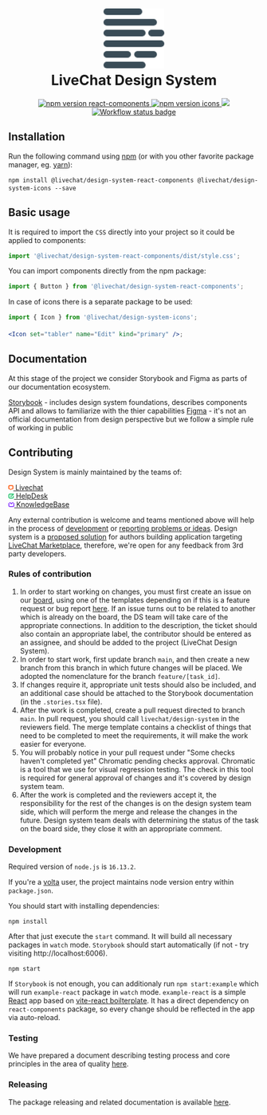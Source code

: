 <h1 align="center">
  <img src="./docs/assets/logo.png" alt="livechat design-system logo" /><br />
  LiveChat Design System
</h1>

<p align="center">
  <a href="https://www.npmjs.com/@livechat/design-system-react-components">
    <img alt="npm version react-components" src="https://img.shields.io/npm/v/@livechat/design-system-react-components.svg?label=react-components">
  </a>
  <a href="https://www.npmjs.com/@livechat/design-system-icons">
    <img alt="npm version icons" src="https://img.shields.io/npm/v/@livechat/design-system-icons.svg?label=icons">
  </a>
  <a href="https://design.livechat.com/">
    <img src="https://img.shields.io/static/v1?label=documentation&message=storybook&color=ff4685">
  </a>
  <a href="https://github.com/livechat/design-system/actions/workflows/tests.yml">
    <img src="https://github.com/livechat/design-system/actions/workflows/tests.yml/badge.svg" alt="Workflow status badge" loading="lazy">
  </a>
</p>

## Installation

Run the following command using [npm](https://www.npmjs.com/) (or with you other favorite package manager, eg. [yarn](https://yarnpkg.com/)):

```
npm install @livechat/design-system-react-components @livechat/design-system-icons --save
```

## Basic usage

It is required to import the `CSS` directly into your project so it could be applied to components:

```js
import '@livechat/design-system-react-components/dist/style.css';
```

You can import components directly from the npm package:

```jsx
import { Button } from '@livechat/design-system-react-components';
```

In case of icons there is a separate package to be used:

```jsx
import { Icon } from '@livechat/design-system-icons';

<Icon set="tabler" name="Edit" kind="primary" />;
```

## Documentation

At this stage of the project we consider Storybook and Figma as parts of our documentation ecosystem.

[Storybook](https://design.livechat.com/) - includes design system foundations, describes components API and allows to familiarize with the thier capabilities
[Figma](https://www.figma.com/file/2pFu80PXO5A2tfyrAGnx91/Product-Components) - it's not an official documentation from design perspective but we follow a simple rule of working in public

## Contributing

Design System is mainly maintained by the teams of:

<a href="https://www.livechat.com/">
  <img alt="livechat logo" src="./docs/assets/livechat-logo.png" height="10"><span>&nbsp;Livechat</span>
</a>
<br/>
<a href="https://www.helpdesk.com/">
  <img alt="helpdesk logo" src="./docs/assets/helpdesk-logo.png" height="10"><span>&nbsp;HelpDesk</span>
</a>
<br/>
<a href="https://www.knowledgebase.com/">
  <img alt="helpdesk logo" src="./docs/assets/knowledgebase-logo.png" height="10"><span>&nbsp;KnowledgeBase</span>
</a>

Any external contribution is welcome and teams mentioned above will help in the process of [development](#development) or [reporting problems or ideas](https://github.com/livechat/design-system/issues/new/choose). Design system is a [proposed solution](https://developers.livechat.com/docs/monetization/app-review-process#design-system) for authors building application targeting [LiveChat Marketplace](https://www.livechat.com/marketplace/), therefore, we're open for any feedback from 3rd party developers.

### Rules of contribution

1. In order to start working on changes, you must first create an issue on our [board](https://github.com/orgs/livechat/projects/7/views/1?filterQuery=),
   using one of the templates depending on if this is a feature request or bug report [here](https://github.com/livechat/design-system/issues/new/choose). If an
   issue turns out to be related to another which is already on the board, the DS team will take care of the appropriate connections. In addition to the description,
   the ticket should also contain an appropriate label, the contributor should be entered as an assignee, and should be added to the project (LiveChat Design System).
2. In order to start work, first update branch `main`, and then create a new branch from this branch in which future changes will be placed. We adopted the
   nomenclature for the branch `feature/[task_id]`.
3. If changes require it, appropriate unit tests should also be included, and an additional case should be attached to the Storybook documentation (in the `.stories.tsx` file).
4. After the work is completed, create a pull request directed to branch `main`. In pull request, you should call `livechat/design-system` in the reviewers field.
   The merge template contains a checklist of things that need to be completed to meet the requirements, it will make the work easier for everyone.
5. You will probably notice in your pull request under "Some checks haven't completed yet" Chromatic pending checks approval. Chromatic is a tool that we use
   for visual regression testing. The check in this tool is required for general approval of changes and it's covered by design system team.
6. After the work is completed and the reviewers accept it, the responsibility for the rest of the changes is on the design system team side, which will perform
   the merge and release the changes in the future. Design system team deals with determining the status of the task on the board side, they close it with an
   appropriate comment.

### Development

Required version of `node.js` is `16.13.2`.

If you're a [volta](https://volta.sh/) user, the project maintains node version entry within `package.json`.

You should start with installing dependencies:

```
npm install
```

After that just execute the `start` command. It will build all necessary packages in `watch` mode. `Storybook` should start automatically (if not - try visiting http://localhost:6006).

```
npm start
```

If `Storybook` is not enough, you can additionaly run `npm start:example` which will run `example-react` package in `watch` mode. `example-react` is a simple [React](https://reactjs.org/) app based on [vite-react boilterplate](https://github.com/vitejs/vite/tree/main/packages/create-vite). It has a direct dependency on `react-components` package, so every change should be reflected in the app via auto-reload.

### Testing

We have prepared a document describing testing process and core principles in the area of quality [here](./docs/TESTING.md).

### Releasing

The package releasing and related documentation is available [here](./docs/RELEASE.md).

